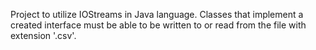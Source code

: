 Project to utilize IOStreams in Java language. Classes that implement a created interface must be able to be written to or read from the file with extension '.csv'.
